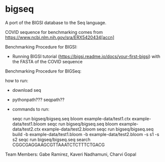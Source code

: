 # bigseq
A port of the BIGSI database to the Seq language.

COVID sequence for benchmarking comes from https://www.ncbi.nlm.nih.gov/sra/ERX5420434[accn]

Benchmarking Procedure for BIGSI:
- Running BIGSI tutorial (https://bigsi.readme.io/docs/your-first-bigsi) with the FASTA of the COVID sequence

Benchmarking Procedure for BIGSeq:

how to run:
- download seq 
- pythonpath??? seqpath??
- commands to run:

    seqc run bigseq/bigseq.seq bloom example-data/test1.ctx example-data/test1.bloom
    seqc run bigseq/bigseq.seq bloom example-data/test2.ctx example-data/test2.bloom
    seqc run bigseq/bigseq.seq build -b example-data/test1.bloom -b example-data/test2.bloom -s s1 -s s2
    seqc run bigseq/bigseq.seq search CGGCGAGGAAGCGTTAAATCTCTTTCTGACG

Team Members: Gabe Ramirez, Kaveri Nadhamuni, Charvi Gopal

